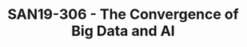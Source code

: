 ---
categories:
- san19
description: Big Data is one of the key use cases for Arm servers, and the Big Data
  frameworks like Hadoop and Spark have been enabled generally for Arm architecture,
  while the capabilities of Artificial Intelligence and Machine Learning in the Big
  Data frameworks can be important for vendors to have competitive solutions with
  Arm servers. This session will do some introduction about the ecosystem to integrate
  AI with Big Data, and some collaboration opportunities in the community can be discussed.
image:
  featured: 'true'
  path: /assets/images/featured-images/san19/SAN19-306.png
session_attendee_num: '12'
session_id: SAN19-306
session_room: Pacific Room (Keynote)
session_slot:
  end_time: '2019-09-25 12:25:00'
  start_time: '2019-09-25 12:00:00'
session_speakers:
- speaker_bio: Jammy Zhou is Solutions Director in Linaro China, driving the technical
    collaborations with regional members in various areas including Arm servers, Artificial
    Intelligence, IoT and etc. Before joining Linaro, he worked in AMD as the leading
    architect of AMDGPU-Pro Linux graphics driver stack. He also worked at Freescale,
    and had rich experience on Linux/Android BSPs for Arm embedded platforms.
  speaker_company: Linaro
  speaker_image: /assets/images/speakers/san19/jammy-zhou.jpg
  speaker_location: ''
  speaker_name: Jammy Zhou
  speaker_position: Solutions Director
  speaker_url: ''
  speaker_username: jammy.zhou
session_track: Big Data
tag: session
tags:
- Big Data
- ' Machine Learning/AI'
title: SAN19-306 - The Convergence of Big Data and AI
---